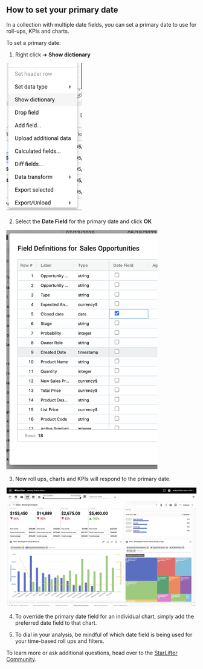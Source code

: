 ## How to set your primary date

In a collection with multiple date fields, you can set a primary date to use for roll-ups, KPIs and charts.

To set a primary date:

1.	Right click ➔ **Show dictionary**

<img src="../assets/date.png"  style="width:200px" class="border"></img>

2.  Select the **Date Field** for the primary date and click **OK**

<img src="../assets/date1.png"  style="width:400px" class="border"></img>

3.  Now roll ups, charts and KPIs will respond to the primary date.

<img src="../assets/date2.png"  style="width:800px" class="border"></img>

4.  To override the primary date field for an individual chart, simply add the preferred date field to that chart.

5.  To dial in your analysis, be mindful of which date field is being used for your time-based roll ups and filters.  


To learn more or ask additional questions, head over to the [StarLifter Community](https://community.starlifter.io).
